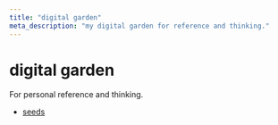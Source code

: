 ```yaml
---
title: "digital garden"
meta_description: "my digital garden for reference and thinking."
---
```


# digital garden

For personal reference and thinking.

- [seeds](seeds/index.md)
